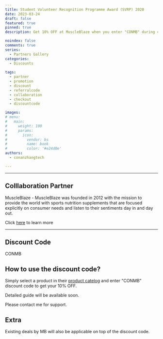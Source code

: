 ```yaml
---
title: Student Volunteer Recognition Programme Award (SVRP) 2020
date: 2023-03-24
draft: false
featured: true
pinned: true
description: Get 10% OFF at MuscleBlaze when you enter "CONMB" during checkout | conanzhangtech X MuscleBlaze

noindex: false
comments: true
series:
  - Partners Gallery
categories:
  - Discounts
  
tags:
  - partner
  - promotion
  - discount
  - referralcode
  - collaboration
  - checkout
  - discountcode

images:
# menu:
#   main:
#     weight: 100
#     params:
#       icon:
#         vendor: bs
#         name: book
#         color: '#e24d0e'
authors:
  - conanzhangtech

---
```

---

## Colllaboration Partner

MuscleBlaze - MuscleBlaze was founded in 2012 with the mission to provide the world with sports nutrition supplements that are focused explicitly on consumer needs and listen to their sentiments day in and day out.

Click [here](https://muscleblaze.sg/pages/about-us) to learn more

---

## Discount Code

CONMB

## How to use the discount code?

Simply select a product in their [product catelog](https://muscleblaze.sg/collections/all) and enter "CONMB" discount code to get your 10% OFF.

Detailed guide will be available soon.

Please contact me for support.

## Extra

Existing deals by MB will also be applicable on top of the discount code.